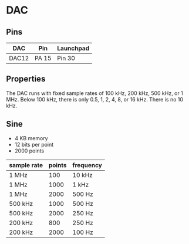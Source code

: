 # DAC

## Pins

| DAC | Pin | Launchpad |
| --- | --- | --------- |
| DAC12 | PA 15 | Pin 30 |

## Properties

The DAC runs with fixed sample rates of 100 kHz, 200 kHz, 500 kHz, or 1 MHz.
Below 100 kHz, there is only 0.5, 1, 2, 4, 8, or 16 kHz. There is no 10 kHz.

## Sine

- 4 KB memory
- 12 bits per point
- 2000 points

| sample rate | points | frequency |
| --- |--------| --- |
| 1 MHz | 100    | 10 kHz |
| 1 MHz | 1000   | 1 kHz |
| 1 MHz | 2000   | 500 Hz |
| 500 kHz | 1000   | 500 Hz |
| 500 kHz | 2000   | 250 Hz |
| 200 kHz | 800    | 250 Hz |
| 200 kHz | 2000   | 100 Hz |
